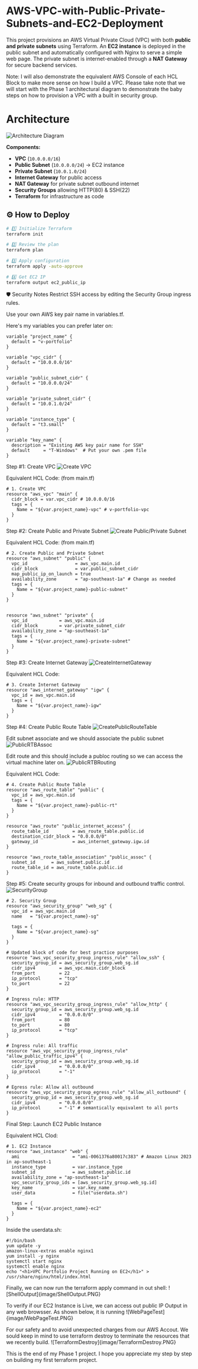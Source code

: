 # AWS-VPC-with-Public-Private-Subnets-and-EC2-Deployment
This project provisions an AWS Virtual Private Cloud (VPC) with both **public and private subnets** using Terraform. An **EC2 instance** is deployed in the public subnet and automatically configured with Nginx to serve a simple web page. The private subnet is internet-enabled through a **NAT Gateway** for secure backend services.

Note:
I will also demonstrate the equivalent AWS Console of each HCL Block to make more sense on how I build a VPC. Please take note that we will start with the Phase 1 architectural diagram to demonstrate the baby steps on how to provision a VPC with a built in security group.

# Architecture
![Architecture Diagram](image/UpdatedArchitecture.png)

**Components:**
- **VPC** (`10.0.0.0/16`)
- **Public Subnet** (`10.0.0.0/24`) → EC2 instance
- **Private Subnet** (`10.0.1.0/24`)
- **Internet Gateway** for public access
- **NAT Gateway** for private subnet outbound internet
- **Security Groups** allowing HTTP(80) & SSH(22)
- **Terraform** for infrastructure as code


## ⚙️ How to Deploy
```bash
# 1️⃣ Initialize Terraform
terraform init

# 2️⃣ Review the plan
terraform plan

# 3️⃣ Apply configuration
terraform apply -auto-approve

# 4️⃣ Get EC2 IP
terraform output ec2_public_ip
```

🛡 Security Notes
Restrict SSH access by editing the Security Group ingress rules.

Use your own AWS key pair name in variables.tf.

Here's my variables you can prefer later on:
```hcl
variable "project_name" {
  default = "v-portfolio"
}

variable "vpc_cidr" {
  default = "10.0.0.0/16"
}

variable "public_subnet_cidr" {
  default = "10.0.0.0/24"
}

variable "private_subnet_cidr" {
  default = "10.0.1.0/24"
}

variable "instance_type" {
  default = "t3.small"
}

variable "key_name" {
  description = "Existing AWS key pair name for SSH"
  default     = "T-Windows"  # Put your own .pem file
}
```


Step #1: Create VPC
![Create VPC](image/CreateVPC.png)

Equivalent HCL Code: 
(from main.tf)
```hcl
# 1. Create VPC
resource "aws_vpc" "main" {
  cidr_block = var.vpc_cidr # 10.0.0.0/16
  tags = {
    Name = "${var.project_name}-vpc" # v-portfolio-vpc
  }
}
```

Step #2: Create Public and Private Subnet
![Create Public/Private Subnet](image/PrivateSubnet.PNG)

Equivalent HCL Code:
(from main.tf)
```hcl
# 2. Create Public and Private Subnet
resource "aws_subnet" "public" {
  vpc_id                  = aws_vpc.main.id
  cidr_block              = var.public_subnet_cidr
  map_public_ip_on_launch = true
  availability_zone       = "ap-southeast-1a" # Change as needed
  tags = {
    Name = "${var.project_name}-public-subnet"
  }
}


resource "aws_subnet" "private" {
  vpc_id            = aws_vpc.main.id
  cidr_block        = var.private_subnet_cidr
  availability_zone = "ap-southeast-1a"
  tags = {
    Name = "${var.project_name}-private-subnet"
  }
}
```

Step #3: Create Internet Gateway
![CreateInternetGateway](image/InternetGateway.png)

Equivalent HCL Code:
```hcl
# 3. Create Internet Gateway
resource "aws_internet_gateway" "igw" {
  vpc_id = aws_vpc.main.id
  tags = {
    Name = "${var.project_name}-igw"
  }
}
```

Step #4: Create Public Route Table
![CreatePublicRouteTable](image/PublicRTB.png)

Edit subnet associate and we should associate the public subnet
![PublicRTBAssoc](image/PublicRTBAssoc.png)

Edit route and this should include a publoc routing so we can access the virtual machine later on.
![PublicRTBRouting](image/PublicRTBRouting.png)

Equivalent HCL Code:
```hcl
# 4. Create Public Route Table
resource "aws_route_table" "public" {
  vpc_id = aws_vpc.main.id
  tags = {
    Name = "${var.project_name}-public-rt"
  }
}

resource "aws_route" "public_internet_access" {
  route_table_id         = aws_route_table.public.id
  destination_cidr_block = "0.0.0.0/0"
  gateway_id             = aws_internet_gateway.igw.id
}

resource "aws_route_table_association" "public_assoc" {
  subnet_id      = aws_subnet.public.id
  route_table_id = aws_route_table.public.id
}
```

Step #5: Create security groups for inbound and outbound traffic control.
![SecurityGroup](image/SecurityGroups.PNG)

```hcl
# 2. Security Group
resource "aws_security_group" "web_sg" {
  vpc_id = aws_vpc.main.id
  name   = "${var.project_name}-sg"

  tags = {
    Name = "${var.project_name}-sg"
  }
}

# Updated block of code for best practice purposes
resource "aws_vpc_security_group_ingress_rule" "allow_ssh" {
  security_group_id = aws_security_group.web_sg.id
  cidr_ipv4         = aws_vpc.main.cidr_block
  from_port         = 22
  ip_protocol       = "tcp"
  to_port           = 22
}

# Ingress rule: HTTP
resource "aws_vpc_security_group_ingress_rule" "allow_http" {
  security_group_id = aws_security_group.web_sg.id
  cidr_ipv4         = "0.0.0.0/0"
  from_port         = 80
  to_port           = 80
  ip_protocol       = "tcp"
}

# Ingress rule: All traffic
resource "aws_vpc_security_group_ingress_rule" "allow_public_traffic_ipv4" {
  security_group_id = aws_security_group.web_sg.id
  cidr_ipv4         = "0.0.0.0/0"
  ip_protocol       = "-1"
}

# Egress rule: Allow all outbound
resource "aws_vpc_security_group_egress_rule" "allow_all_outbound" {
  security_group_id = aws_security_group.web_sg.id
  cidr_ipv4         = "0.0.0.0/0"
  ip_protocol       = "-1" # semantically equivalent to all ports
}
```

Final Step: Launch EC2 Public Instance

Equivalent HCL Clod:
```hcl
# 1. EC2 Instance
resource "aws_instance" "web" {
  ami                    = "ami-0061376a80017c383" # Amazon Linux 2023 in ap-southeast-1
  instance_type          = var.instance_type
  subnet_id              = aws_subnet.public.id
  availability_zone = "ap-southeast-1a"
  vpc_security_group_ids = [aws_security_group.web_sg.id]
  key_name               = var.key_name
  user_data              = file("userdata.sh")

  tags = {
    Name = "${var.project_name}-ec2"
  }
}
```

Inside the userdata.sh:
```shell
#!/bin/bash
yum update -y
amazon-linux-extras enable nginx1
yum install -y nginx
systemctl start nginx
systemctl enable nginx
echo "<h1>VPC Portfolio Project Running on EC2</h1>" > /usr/share/nginx/html/index.html
```

Finally, we can now run the terraform apply command in out shell:
![ShellOutput]{image/ShellOutput.PNG}

To verify if our EC2 Instance is Live,  we can access out public IP Output in any web browsser. As shown below, it is running
![WebPageTest]{image/WebPageTest.PNG}


For our safety and to avoid unexpected charges from our AWS Accout. We sould keep in mind to use terraform destroy to terminate the resources that we recently build.
![TerraformDestroy]{image/TerraformDestroy.PNG}


This is the end of my Phase 1 project. I hope you appreciate my step by step on building my first terraform project.